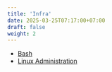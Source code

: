 ```yaml
---
title: 'Infra'
date: 2025-03-25T07:17:00+07:00
draft: false
weight: 2
---
```


- [Bash](./bash/)
- [Linux Administration](./linux-administration/)
